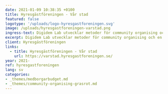 ```yaml
---
date: 2021-01-09 10:38:35 +0100
title: Hyresgästföreningen - Vår stad
featured: false
logotype: '/uploads/logo-hyresgastforeningen.svg'
image: /uploads/hyresgastforeningen-varstad.png
ingress-text: Digidem Lab utvecklar metoder för community organising och en digital plattform för Hyresgästföreningen.
excerpt: Digidem Lab utvecklar metoder för community organising och en digital plattform för Hyresgästföreningen.
client: Hyresgästföreningen
links:
  - title: Hyresgästföreningen - Vår stad
    url: https://varstad.hyresgastforeningen.se/
year: 2021-
ref: hyresgastforeningen
lang: sv
categories:
- _themes/medborgarbudget.md
- _themes/community-organising-grasrot.md
---
```

